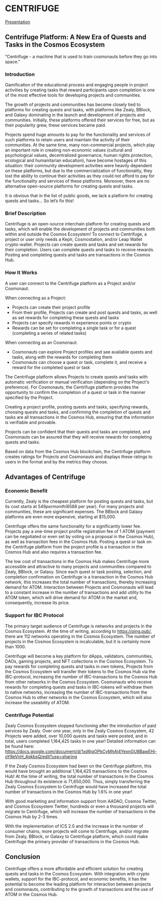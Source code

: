 # CENTRIFUGE

[Presentation](https://github.com/Validator-POSTHUMAN/CENTRIFUGE/blob/main/centrifuge.pdf)

## Centrifuge Platform: A New Era of Quests and Tasks in the Cosmos Ecosystem

“Centrifuge - a machine that is used to train cosmonauts before they go into space.”

### Introduction

Gamification of the educational process and engaging people in project activities by creating tasks that reward participants upon completion is one of the most effective tools for developing projects and communities. 

The growth of projects and communities has become closely tied to platforms for creating quests and tasks, with platforms like Zealy, BBlock, and Galaxy dominating in the launch and development of projects and communities. 
Initially, these platforms offered their services for free, but as their popularity grew, these services became paid. 

Projects spend huge amounts to pay for the functionality and services of such platforms to retain users and maintain the activity of their communities. 
At the same time, many non-commercial projects, which play an important role in creating non-economic values (cultural and psychological values, decentralized governance, human rights protection, ecological and humanitarian education), have become hostages of this situation: their community development activities were heavily dependent on these platforms, but due to the commercialization of functionality, they lost the ability to continue their activities as they could not afford to pay for the functionality and services of these platforms. Moreover, there are no alternative open-source platforms for creating quests and tasks.

It is obvious that in the list of public goods, we lack a platform for creating quests and tasks... So let’s fix this!

### Brief Description

Centrifuge is an open-source interchain platform for creating quests and tasks, which will enable the development of projects and communities both within and outside the Cosmos Ecosystem! To connect to Centrifuge, a project or user only needs a Keplr, Cosmostation, and/or Leap Wallet crypto-wallet. Projects can create quests and tasks and set rewards for their completion. Users can complete quests and tasks to receive rewards. Posting and completing quests and tasks are transactions in the Cosmos Hub.

### How It Works

A user can connect to the Centrifuge platform as a Project and/or Cosmonaut.

When connecting as a Project:
- Projects can create their project profile
- From their profile, Projects can create and post quests and tasks, as well as set rewards for completing these quests and tasks
- Projects can specify rewards in experience points or crypto
- Rewards can be set for completing a single task or for a quest (completing a series of related tasks)

When connecting as an Cosmonaut:
- Cosmonauts can explore Project profiles and see available quests and tasks, along with the rewards for completing them
- Cosmonauts can choose a quest or task, complete it, and receive a reward for the completed quest or task

The Centrifuge platform allows Projects to create quests and tasks with automatic verification or manual verification (depending on the Project's preference). 
For Cosmonauts, the Centrifuge platform provides the opportunity to confirm the completion of a quest or task in the manner specified by the Project.

Creating a project profile, posting quests and tasks, specifying rewards, choosing quests and tasks, and confirming the completion of quests and tasks are all transactions in the Cosmos Hub, ensuring that the information is verifiable and provable.

Projects can be confident that their quests and tasks are completed, and Cosmonauts can be assured that they will receive rewards for completing quests and tasks.

Based on data from the Cosmos Hub blockchain, the Centrifuge platform creates ratings for Projects and Cosmonauts and displays these ratings to users in the format and by the metrics they choose.

## Advantages of Centrifuge

### Economic Benefit

Currently, Zealy is the cheapest platform for posting quests and tasks, but its cost starts at $549 per month ($6588 per year). For many projects and communities, these are significant expenses. The BBlock and Galaxy platforms are even more expensive, starting at $15,000.

Centrifuge offers the same functionality for a significantly lower fee. Projects pay a one-time project profile registration fee of 1 ATOM (payment can be negotiated or even set by voting on a proposal in the Cosmos Hub), as well as transaction fees in the Cosmos Hub. 
Posting a quest or task on the Centrifuge platform from the project profile is a transaction in the Cosmos Hub and also requires a transaction fee.

The low cost of transactions in the Cosmos Hub makes Centrifuge more accessible and attractive to many projects and communities compared to Zealy, BBlock, or Galaxy. 
Since each quest or task posting, selection, and completion confirmation on Centrifuge is a transaction in the Cosmos Hub network, this increases the total number of transactions, thereby increasing demand for ATOM. Interaction between Projects and Cosmonauts will lead to a constant increase in the number of transactions and add utility to the ATOM token, which will drive demand for ATOM in the market and, consequently, increase its price.

### Support for IBC Protocol

The primary target audience of Centrifuge is networks and projects in the Cosmos Ecosystem. 
At the time of writing, according to https://ping.pub/, there are 112 networks operating in the Cosmos Ecosystem. The number of projects in the Cosmos Ecosystem is incalculable, but it is certainly more than 1000.

Centrifuge will become a key platform for dApps, validators, communities, DAOs, gaming projects, and NFT collections in the Cosmos Ecosystem. 
To pay rewards for completing quests and tasks in own tokens, Projects from the Cosmos Ecosystem will transfer their tokens to the Cosmos Hub via the IBC-protocol, increasing the number of IBC-transactions to the Cosmos Hub from other networks in the Cosmos Ecosystem. 
Cosmonauts who receive rewards for completing quests and tasks in IBC-tokens will withdraw them to native networks, increasing the number of IBC-transactions from the Cosmos Hub to other networks in the Cosmos Ecosystem, which will also increase the useability of ATOM.

### Centrifuge Potential

Zealy Cosmos Ecosystem stopped functioning after the introduction of paid services by Zealy. 
Over one year, only in the Zealy Cosmos Ecosystem, 42 Projects were added, over 10,000 quests and tasks were posted, and in total, users completed 1,164,425 tasks in one year! 
Detailed information can be found here: https://docs.google.com/document/d/1xd6jgOPkCyMhAl4YexnGU8BawEHj-oY8eVnH_4qkbsQ/edit?usp=sharing

If the Zealy Cosmos Ecosystem had been on the Centrifuge platform, this would have brought an additional 1,164,425 transactions to the Cosmos Hub! 
At the time of writing, the total number of transactions in the Cosmos Hub throughout its existence is 71,650,000. 
Thus, simply transferring the Zealy Cosmos Ecosystem to Centrifuge would have increased the total number of transactions in the Cosmos Hub by 1.6% in one year!

With good marketing and information support from AADAO, Cosmos Twitter, and Cosmos Ecosystem Twitter, hundreds or even a thousand projects will migrate to Centrifuge, which will increase the number of transactions in the Cosmos Hub by 2-3 times.

With the implementation of ICS 2.0 and the increase in the number of consumer chains, more projects will come to Centrifuge, and/or migrate from Zealy, BBlock, or Galaxy to Centrifuge platform, which could make Centrifuge the primary provider of transactions in the Cosmos Hub.

## Conclusion

Centrifuge offers a more affordable and efficient solution for creating quests and tasks in the Cosmos Ecosystem. 
With integration with crypto wallets, support for the IBC-protocol, and economic benefits, it has the potential to become the leading platform for interaction between projects and cosmonauts, contributing to the growth of transactions and the use of ATOM in the Cosmos Hub.
